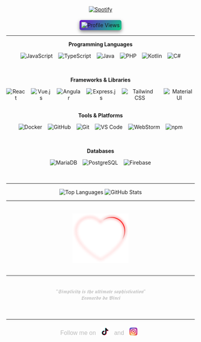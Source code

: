 &nbsp;<div align="center">
  [![Spotify](https://novatorem.vercel.app/api/spotify?background_color=0d1117&border_color=ffffff)](https://open.spotify.com/user/omnitenebris)
</div>
<div align="center" style="margin-top: 20px;">
  <img src="https://komarev.com/ghpvc/?username=YourUsername&color=blue&style=for-the-badge" alt="Profile Views" style="border-radius: 5px; padding: 5px; background: linear-gradient(135deg, #6a11cb, #0dce82); box-shadow: 0 4px 10px rgba(0, 0, 0, 0.5);"/>
</div>

---
<p align="center"> <strong>Programming Languages</strong> </p> <p align="center" style="display: flex; justify-content: center; gap: 15px;"> <img src="https://cdn.jsdelivr.net/gh/devicons/devicon/icons/javascript/javascript-original.svg" height="50" alt="JavaScript"/> <img src="https://cdn.jsdelivr.net/gh/devicons/devicon/icons/typescript/typescript-original.svg" height="50" alt="TypeScript"/> <img src="https://cdn.jsdelivr.net/gh/devicons/devicon/icons/java/java-original.svg" height="50" alt="Java"/> <img src="https://cdn.jsdelivr.net/gh/devicons/devicon/icons/php/php-original.svg" height="50" alt="PHP"/> <img src="https://cdn.jsdelivr.net/gh/devicons/devicon/icons/kotlin/kotlin-original.svg" height="50" alt="Kotlin"/> <img src="https://cdn.jsdelivr.net/gh/devicons/devicon/icons/csharp/csharp-original.svg" height="50" alt="C#"/> </p> <p align="center"> <strong>Frameworks & Libraries</strong> </p> <p align="center" style="display: flex; justify-content: center; gap: 15px;"> <img src="https://cdn.jsdelivr.net/gh/devicons/devicon/icons/react/react-original.svg" height="50" alt="React"/> <img src="https://cdn.jsdelivr.net/gh/devicons/devicon/icons/vuejs/vuejs-original.svg" height="50" alt="Vue.js"/> <img src="https://cdn.jsdelivr.net/gh/devicons/devicon/icons/angularjs/angularjs-original.svg" height="50" alt="Angular"/> <img src="https://cdn.jsdelivr.net/gh/devicons/devicon/icons/express/express-original.svg" height="50" alt="Express.js"/> <img src="https://upload.wikimedia.org/wikipedia/commons/d/d5/Tailwind_CSS_Logo.svg" height="50" alt="Tailwind CSS"/> <img src="https://cdn.jsdelivr.net/gh/devicons/devicon/icons/materialui/materialui-original.svg" height="50" alt="Material UI"/> </p> <p align="center"> <strong>Tools & Platforms</strong> </p> <p align="center" style="display: flex; justify-content: center; gap: 15px;"> <img src="https://cdn.jsdelivr.net/gh/devicons/devicon/icons/docker/docker-original.svg" height="50" alt="Docker"/> <img src="https://cdn.jsdelivr.net/gh/devicons/devicon/icons/github/github-original.svg" height="50" alt="GitHub"/> <img src="https://cdn.jsdelivr.net/gh/devicons/devicon/icons/git/git-original.svg" height="50" alt="Git"/> <img src="https://cdn.jsdelivr.net/gh/devicons/devicon/icons/vscode/vscode-original.svg" height="50" alt="VS Code"/> <img src="https://cdn.jsdelivr.net/gh/devicons/devicon/icons/webstorm/webstorm-original.svg" height="50" alt="WebStorm"/> <img src="https://cdn.jsdelivr.net/gh/devicons/devicon/icons/npm/npm-original-wordmark.svg" height="50" alt="npm"/> </p> <p align="center"> <strong>Databases</strong> </p> <p align="center" style="display: flex; justify-content: center; gap: 15px;"> <img src="https://cdn.jsdelivr.net/gh/devicons/devicon/icons/mariadb/mariadb-original.svg" height="50" alt="MariaDB"/> <img src="https://cdn.jsdelivr.net/gh/devicons/devicon/icons/postgresql/postgresql-original.svg" height="50" alt="PostgreSQL"/> <img src="https://cdn.jsdelivr.net/gh/devicons/devicon/icons/firebase/firebase-plain.svg" height="50" alt="Firebase"/> </p>

---

<p align="center">
  <img src="https://github-readme-stats.vercel.app/api/top-langs/?username=paulp111&theme=dark&layout=compact" height="165" alt="Top Languages">
  <img src="https://github-readme-stats.vercel.app/api?username=paulp111&show_icons=true&theme=dark" height="165" alt="GitHub Stats">
</p>


---

<p align="center">
  <img src="https://raw.githubusercontent.com/paulp111/paulp111/main/assets/6.png" alt="Heart" style="width: 150px; height: auto; margin-top: 20px;"/>
</p>

<div align="center" style="margin-top: 30px; padding: 20px; border-top: 1px solid #2e2e2e;">
  <p style="color:#bdbdbd; font-size:14px; font-family:'Verdana', sans-serif; font-style:italic;">
    "𝕾𝖎𝖒𝖕𝖑𝖎𝖈𝖎𝖙𝖞 𝖎𝖘 𝖙𝖍𝖊 𝖚𝖑𝖙𝖎𝖒𝖆𝖙𝖊 𝖘𝖔𝖕𝖍𝖎𝖘𝖙𝖎𝖈𝖆𝖙𝖎𝖔𝖓"  
    <br>𝕷𝖊𝖔𝖓𝖆𝖗𝖉𝖔 𝖉𝖆 𝖁𝖎𝖓𝖈𝖎
  </p>
</div>

---

<div align="center" style="margin-top: 20px; font-family: 'Verdana', sans-serif; font-size: 16px; color: #bdbdbd;">
  Follow me on  
 <!-- <a href="https://www.tiktok.com/@yourusername" target="_blank" style="text-decoration: none;"> -->
    <img src="https://raw.githubusercontent.com/paulp111/paulp111/main/assets/tiktok.svg" height="24" alt="TikTok" style="vertical-align: text-bottom; margin: 0 8px;"/>
  </a> 
  and  
  <!-- <a href="https://www.instagram.com/yourusername" target="_blank" style="text-decoration: none;">-->
    <img src="https://raw.githubusercontent.com/paulp111/paulp111/main/assets/insta.svg" height="24" alt="Instagram" style="vertical-align: text-bottom; margin: 0 8px;"/>
  </a>  
</div>


